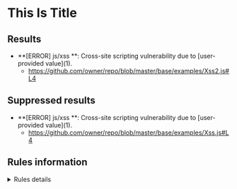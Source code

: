 # This Is Title

## Results
- **[ERROR] js/xss **: Cross-site scripting vulnerability due to \[user-provided value\]\(1\).
    - https://github.com/owner/repo/blob/master/base/examples/Xss2.js#L4


## Suppressed results

- **[ERROR] js/xss **: Cross-site scripting vulnerability due to \[user-provided value\]\(1\).
    - https://github.com/owner/repo/blob/master/base/examples/Xss.js#L4



## Rules information
<!-- Rule Info -->
<details><summary>Rules details</summary>


    - js/xss [error] 

    > Client-side cross-site scripting

 

## Tool information
- Name: CodeQL command-line toolchain
- Organization: GitHub
- Version: 2.2.4
